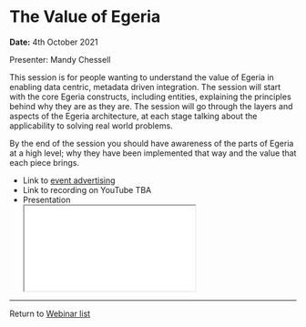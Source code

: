 <!-- SPDX-License-Identifier: CC-BY-4.0 -->
<!-- Copyright Contributors to the ODPi Egeria project 2020. -->

# The Value of Egeria

**Date:** 4th October 2021

Presenter: Mandy Chessell

This session is for people wanting to understand the value of Egeria in enabling data 
centric, metadata driven integration. The session will start with the core Egeria 
constructs, including entities, explaining the principles behind why they are as they are. 
The session will go through the layers and aspects of the Egeria architecture,
at each stage talking about the applicability to solving real world problems. 

By the end of the session you should have awareness of the parts of Egeria at a high level; why
they have been implemented that way and the value that each piece brings.


* Link to [event advertising](https://lfaidata.foundation/blog/2021/09/30/the-value-egeria-brings-to-an-organization/)
* Link to recording on YouTube TBA
* Presentation 
  <div class="video-wrapper">
  <iframe src="./Egeria%20Webinar,%20The%20Value%20of%20Egeria,%204th%20October%202021.pdf"></iframe>
  </div> 
----
Return to [Webinar list](..)
